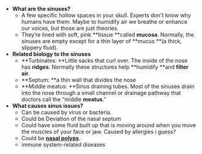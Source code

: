   * **What are the sinuses?**
    * A few specific hollow spaces in your skull. Experts don't know why humans have them. Maybe to humidify air we breathe or enhance our voices, but those are just theories.
    * They’re lined with soft, pink **tissue **called **mucosa**. Normally, the sinuses are empty except for a thin layer of **mucus **(a thick, slippery fluid).
  * **Related biology to the sinuses**
    * **Turbinates: **Little sacks that curl over. The inside of the nose has **ridges**. Normally these structures help **humidify **and **filter air**.
    * **Septum: **a thin wall that divides the nose
    * **Middle meatus: **Sinus draining tubes. Most of the sinuses drain into the nose through a small channel or drainage pathway that doctors call the “middle **meatus**.”
  * **What causes sinus issues?**
    * Can be caused by virus or bacteria.
    * Could be Deviation of the nasal septum
    * Could have some fluid built up that is moving around when you move the muscles of your face or jaw. Caused by allergies i guess?
    * Could be **[nasal polyps](https://www.mayoclinic.org/diseases-conditions/nasal-polyps/symptoms-causes/syc-20351888#:~:text=Nasal%20polyps%20are%20soft%2C%20painless,sensitivity%20or%20certain%20immune%20disorders.)**.
    * immune system-related diseases